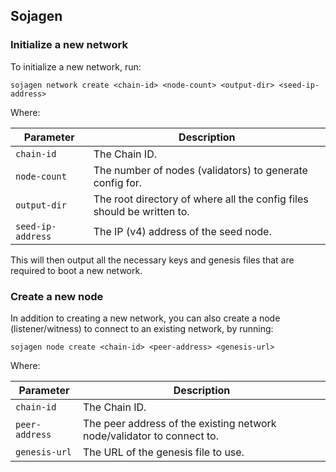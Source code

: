 ## Sojagen

### Initialize a new network

To initialize a new network, run:

```
sojagen network create <chain-id> <node-count> <output-dir> <seed-ip-address>
```

Where:

| Parameter   | Description     |
| -----------| ----------------|
| `chain-id` | The Chain ID.   |
| `node-count` | The number of nodes (validators) to generate config for. |
| `output-dir` | The root directory of where all the config files should be written to. |
| `seed-ip-address` | The IP (v4) address of the seed node. |


This will then output all the necessary keys and genesis files that are required to boot a new network.

### Create a new node

In addition to creating a new network, you can also create a node (listener/witness) to connect to an existing network, by running:

```
sojagen node create <chain-id> <peer-address> <genesis-url>
```

Where:

| Parameter   | Description     |
| -----------| ----------------|
| `chain-id` | The Chain ID.   |
| `peer-address` | The peer address of the existing network node/validator to connect to. |
| `genesis-url` | The URL of the genesis file to use. |
